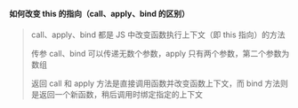 #### 如何改变 this 的指向（call、apply、bind 的区别）

> call、apply、bind 都是 JS 中改变函数执行上下文（即 this 指向）的方法
>
> 传参 call、bind 可以传递无数个参数，apply 只有两个参数，第二个参数为数组
>
> 返回 call 和 apply 方法是直接调用函数并改变函数上下文，而 bind 方法则是返回一个新函数，稍后调用时绑定指定的上下文
